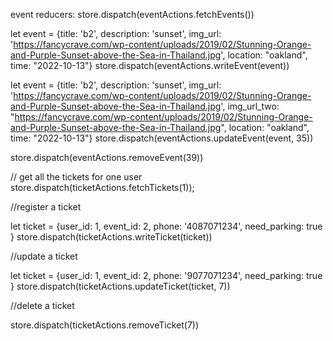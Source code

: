 event reducers:
store.dispatch(eventActions.fetchEvents())

let event = {title: 'b2', description: 'sunset', img_url: 'https://fancycrave.com/wp-content/uploads/2019/02/Stunning-Orange-and-Purple-Sunset-above-the-Sea-in-Thailand.jpg', location: "oakland", time: "2022-10-13"}
store.dispatch(eventActions.writeEvent(event))

let event = {title: 'b2', description: 'sunset', img_url: 'https://fancycrave.com/wp-content/uploads/2019/02/Stunning-Orange-and-Purple-Sunset-above-the-Sea-in-Thailand.jpg', img_url_two: "https://fancycrave.com/wp-content/uploads/2019/02/Stunning-Orange-and-Purple-Sunset-above-the-Sea-in-Thailand.jpg", location: "oakland", time: "2022-10-13"}
store.dispatch(eventActions.updateEvent(event, 35))

store.dispatch(eventActions.removeEvent(39))

// get all the tickets for one user
store.dispatch(ticketActions.fetchTickets(1));

//register a ticket

let ticket = {user_id: 1, event_id: 2, phone: '4087071234', need_parking: true }
store.dispatch(ticketActions.writeTicket(ticket))

//update a ticket

let ticket = {user_id: 1, event_id: 2, phone: '9077071234', need_parking: true }
store.dispatch(ticketActions.updateTicket(ticket, 7))

//delete a ticket

store.dispatch(ticketActions.removeTicket(7))